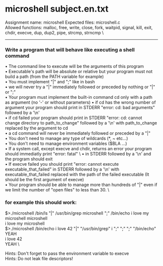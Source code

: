 # microshell      subject.en.txt 
Assignment name:    microshell 
Expected files:           microshell.c  \
Allowed functions:    malloc,  free,  write,  close,  fork,  waitpid,  signal,  kill,  exit,  chdir,  execve,  dup,  dup2,  pipe,  strcmp,  strncmp \
____________________________________________________________________________________________________________

### Write a program that will behave like executing a shell command 

• The command line to execute will be the arguments of this program \
• Executable's path will be absolute or relative but your program must not build a path (from the PATH variable for example) \
• You must implement "|" and ";" like in bash \
• we will never try a "|" immediately followed or preceded by nothing or "|" or ";" \
• Your program must implement the built-in command cd only with a path as argument (no '-' or without parameters)
• if cd has the wrong number of argument your program should print in STDERR "error: cd: bad arguments" followed by a '\n' \
• if cd failed your program should print in STDERR "error: cd: cannot change directory to path_to_change" followed by a '\n' with path_to_change replaced by the argument to cd \
• a cd command will never be immediately followed or preceded by a "|" \
• You don't need to manage any type of wildcards (*, ~ etc...) \
• You don't need to manage environment variables ($BLA ...) \
• If a system call, except execve and chdir, returns an error your program should immediatly print "error: fatal" \ • in STDERR followed by a '\n' and the program should exit \
• If execve failed you should print "error: cannot execute executable_that_failed" in STDERR followed by a '\n' with executable_that_failed replaced with the path of the failed executable (It should be the first argument of execve) \
• Your program should be able to manage more than hundreds of "|" even if we limit the number of "open files" to less than 30. \

### for example this should work:
$>./microshell  /bin/ls  "|"  /usr/bin/grep  microshell  ";"  /bin/echo  i love my microshell
microshell \
i love my microshell \
$>./microshell  /bin/echo  i love 42  "|"  "/usr/bin/grep"  i  ";"  ";"  ";"  "/bin/echo" YEAH \
i love 42 \
YEAH \

Hints: Don't forget to pass the environment variable to execve \
Hints: Do not leak file descriptors! 
